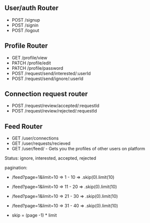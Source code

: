 ## User/auth Router
- POST /signup
- POST /signin
- POST /logout


## Profile Router
- GET /profile/view
- PATCH /profile/edit
- PATCH /profile/password
- POST /request/send/interested/:userId
- POST /request/send/ignore/:userId


## Connection request router
- POST /request/review/accepted/:requestId
- POST /request/review/rejected/:requestId


## Feed Router
- GET /user/connections
- GET /user/requests/recieved
- GET /user/feed/ - Gets you the profiles of other users on platform


Status: ignore, interested, accepted, rejected


pagination: 
- /feed?page=1&limit=10 => 1 - 10 => .skip(0).limit(10)

- /feed?page=1&limit=10 => 11 - 20 => .skip(0).limit(10)

- /feed?page=1&limit=10 => 21 - 30 => .skip(0).limit(10)

- /feed?page=1&limit=10 => 31 - 40 => .skip(0).limit(10)

- skip = (page -1) * limit
